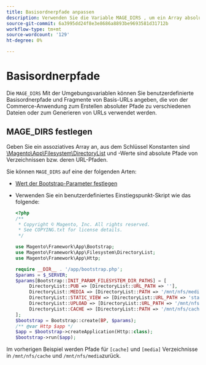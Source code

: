 ```yaml
---
title: Basisordnerpfade anpassen
description: Verwenden Sie die Variable MAGE_DIRS , um ein Array absoluter Pfade festzulegen.
source-git-commit: 6a3995dd24f8e3e8686a8893be9693581d31712b
workflow-type: tm+mt
source-wordcount: '129'
ht-degree: 0%

---
```



# Basisordnerpfade

Die `MAGE_DIRS` Mit der Umgebungsvariablen können Sie benutzerdefinierte Basisordnerpfade und Fragmente von Basis-URLs angeben, die von der Commerce-Anwendung zum Erstellen absoluter Pfade zu verschiedenen Dateien oder zum Generieren von URLs verwendet werden.

## MAGE_DIRS festlegen

Geben Sie ein assoziatives Array an, aus dem Schlüssel Konstanten sind [\\Magento\\App\\Filesystem\\DirectoryList][directory-list] und -Werte sind absolute Pfade von Verzeichnissen bzw. deren URL-Pfaden.

Sie können `MAGE_DIRS` auf eine der folgenden Arten:

- [Wert der Bootstrap-Parameter festlegen](../bootstrap/set-parameters.md)
- Verwenden Sie ein benutzerdefiniertes Einstiegspunkt-Skript wie das folgende:

   ```php
   <?php
   /**
    * Copyright © Magento, Inc. All rights reserved.
    * See COPYING.txt for license details.
    */
   
   use Magento\Framework\App\Bootstrap;
   use Magento\Framework\App\Filesystem\DirectoryList;
   use Magento\Framework\App\Http;
   
   require __DIR__ . '/app/bootstrap.php';
   $params = $_SERVER;
   $params[Bootstrap::INIT_PARAM_FILESYSTEM_DIR_PATHS] = [
        DirectoryList::PUB => [DirectoryList::URL_PATH => ''],
        DirectoryList::MEDIA => [DirectoryList::PATH => '/mnt/nfs/media', DirectoryList::URL_PATH => ''],
        DirectoryList::STATIC_VIEW => [DirectoryList::URL_PATH => 'static'],
        DirectoryList::UPLOAD => [DirectoryList::URL_PATH => '/mnt/nfs/media/upload'],
        DirectoryList::CACHE => [DirectoryList::PATH => '/mnt/nfs/cache'],
   ];
   $bootstrap = Bootstrap::create(BP, $params);
   /** @var Http $app */
   $app = $bootstrap->createApplication(Http::class);
   $bootstrap->run($app);
   ```

Im vorherigen Beispiel werden Pfade für `[cache]` und `[media]` Verzeichnisse in `/mnt/nfs/cache` und `/mnt/nfs/media`zurück.

<!-- link definitions -->

[directory-list]: https://github.com/magento/magento2/blob/2.4/lib/internal/Magento/Framework/App/Filesystem/DirectoryList.php
